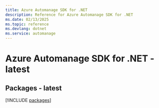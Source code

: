 ```yaml
---
title: Azure Automanage SDK for .NET
description: Reference for Azure Automanage SDK for .NET
ms.date: 02/13/2025
ms.topic: reference
ms.devlang: dotnet
ms.service: automanage
---
```

# Azure Automanage SDK for .NET - latest
## Packages - latest
[!INCLUDE [packages](automanage-index.md)]